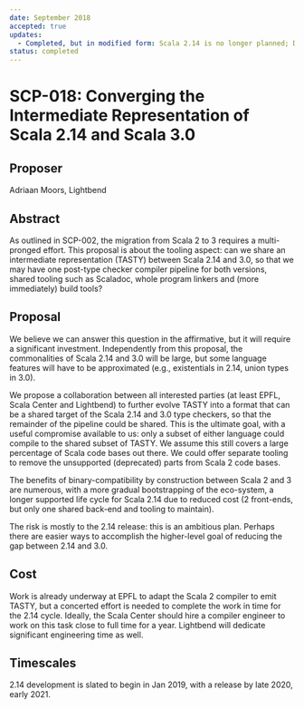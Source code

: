 ```yaml
---
date: September 2018
accepted: true
updates:
  - Completed, but in modified form: Scala 2.14 is no longer planned; Dotty is already able to consume Scala 2 artifacts; and the Center has completed a modification of Scala 2.13 to read TASTy so it can consume Scala 3 artifacts
status: completed
---
```


# SCP-018: Converging the Intermediate Representation of Scala 2.14 and Scala 3.0

## Proposer
Adriaan Moors, Lightbend

## Abstract
As outlined in SCP-002, the migration from Scala 2 to 3 requires a multi-pronged effort.  This proposal is about the tooling aspect: can we share an intermediate representation (TASTY) between Scala 2.14 and 3.0, so that we may have one post-type checker compiler pipeline for both versions, shared tooling such as Scaladoc, whole program linkers and (more immediately) build tools?

## Proposal
We believe we can answer this question in the affirmative, but it will require a significant investment. Independently from this proposal, the commonalities of Scala 2.14 and 3.0 will be large, but some language features will have to be approximated (e.g., existentials in 2.14, union types in 3.0).

We propose a collaboration between all interested parties (at least EPFL, Scala Center and Lightbend) to further evolve TASTY into a format that can be a shared target of the Scala 2.14 and 3.0 type checkers, so that the remainder of the pipeline could be shared. This is the ultimate goal, with a useful compromise available to us: only a subset of either language could compile to the shared subset of TASTY. We assume this still covers a large percentage of Scala code bases out there. We could offer separate tooling to remove the unsupported (deprecated) parts from Scala 2 code bases.

The benefits of binary-compatibility by construction between Scala 2 and 3 are numerous, with a more gradual bootstrapping of the eco-system, a longer supported life cycle for Scala 2.14 due to reduced cost (2 front-ends, but only one shared back-end and tooling to maintain).

The risk is mostly to the 2.14 release: this is an ambitious plan. Perhaps there are easier ways to accomplish the higher-level goal of reducing the gap between 2.14 and 3.0.

## Cost
Work is already underway at EPFL to adapt the Scala 2 compiler to emit TASTY, but a concerted effort is needed to complete the work in time for the 2.14 cycle. Ideally, the Scala Center should hire a compiler engineer to work on this task close to full time for a year. Lightbend will dedicate significant engineering time as well.

## Timescales
2.14 development is slated to begin in Jan 2019, with a release by late 2020, early 2021.
